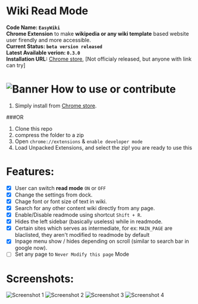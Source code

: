 Wiki Read Mode
==============

**Code Name: `EasyWiki`** <br>
**Chrome Extension** to make **wikipedia or any wiki template** based website user firendly and more accessible. <br>
**Current Status: `beta version released`**<br>
**Latest Available verion: `0.3.0`**<br>
**Installation URL:** [Chrome store](https://chrome.google.com/webstore/detail/wikipedia-read-mode/icnpgdbaooggmkndmiaogcokgmpdfdmc), [Not officialy released, but anyone with link can try]<br>

![Banner](https://raw.githubusercontent.com/mebjas/Wiki-Read-Mode/master/graphics/facebook%20publicity%20main.jpg)
How to use or contribute
==========
1. Simply install from [Chrome store](https://chrome.google.com/webstore/detail/wikipedia-read-mode/icnpgdbaooggmkndmiaogcokgmpdfdmc).
 
###OR

1. Clone this repo
2. compress the folder to a zip
3. Open `chrome://extensions` & `enable developer mode`
4. Load Unpacked Extensions, and select the zip! you are ready to use this

Features:
==========
- [x] User can switch **read mode** `ON` or `OFF`
- [x] Change the settings from dock.
- [x] Chage font or font size of text in wiki.
- [x] Search for any other content wiki directly from any page.
- [x] Enable/Disable readmode using shortcut `Shift + R`.
- [x] Hides the left sidebar (basically useless) while in readmode.
- [x] Certain sites which serves as intermediate, for ex: `MAIN_PAGE` are blaclisted, they aren't modified to readmode by default
- [x] Inpage menu show / hides depending on scroll (similar to search bar in google now).
- [ ] Set any page to `Never Modify this page` Mode

Screenshots:
============
![Screenshot 1](https://raw.githubusercontent.com/mebjas/Wiki-Read-Mode/master/graphics/1280x800_i2.jpg)
![Screenshot 2](https://raw.githubusercontent.com/mebjas/Wiki-Read-Mode/master/graphics/1280x800_i1.jpg)
![Screenshot 3](https://raw.githubusercontent.com/mebjas/Wiki-Read-Mode/master/graphics/1280x800_i3.jpg)
![Screenshot 4](https://raw.githubusercontent.com/mebjas/Wiki-Read-Mode/master/graphics/1280x800_i4.jpg)

